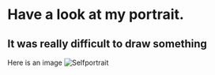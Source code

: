 # Have a look at my portrait.
## It was really difficult to draw something
Here is an image
![Selfportrait](interactivemedia/September_15/martaimg.jpeg)
